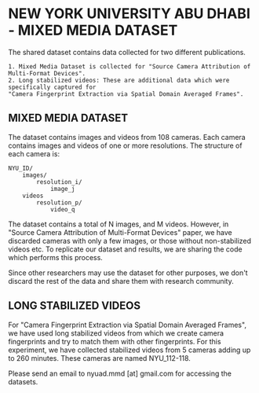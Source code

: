 # NEW YORK UNIVERSITY ABU DHABI - MIXED MEDIA DATASET

The shared dataset contains data collected for two different publications. 

    1. Mixed Media Dataset is collected for "Source Camera Attribution of Multi-Format Devices".
    2. Long stabilized videos: These are additional data which were specifically captured for 
    "Camera Fingerprint Extraction via Spatial Domain Averaged Frames".

## MIXED MEDIA DATASET
The dataset contains images and videos from 108 cameras. Each camera contains images and videos of one or more resolutions.
The structure of each camera is:

    NYU_ID/
        images/
            resolution_i/
                image_j
        videos
            resolution_p/
                video_q

The dataset contains a total of N images, and M videos. However, in "Source Camera Attribution of Multi-Format Devices" paper, 
we have discarded cameras with only a few images, or those without non-stabilized videos etc.
To replicate our dataset and results, we are sharing the code which performs this process.

Since other researchers may use the dataset for other purposes, we don't discard the rest of the data and share them with research community.

## LONG STABILIZED VIDEOS
For "Camera Fingerprint Extraction via Spatial Domain Averaged Frames", we have used long stabilized videos from which we create 
camera fingerprints and try to match them with other fingerprints. 
For this experiment, we have collected stabilized videos from 5 cameras adding up to 260 minutes. 
These cameras are named NYU_112-118.

Please send an email to nyuad.mmd [at] gmail.com for accessing the datasets.
